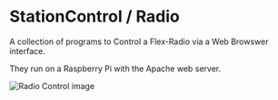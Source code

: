 # StationControl / Radio

A collection of programs to Control a Flex-Radio via a Web Browswer interface.

They run on a Raspberry Pi with the Apache web server.

![Radio Control image](Radio-Control.PNG)
